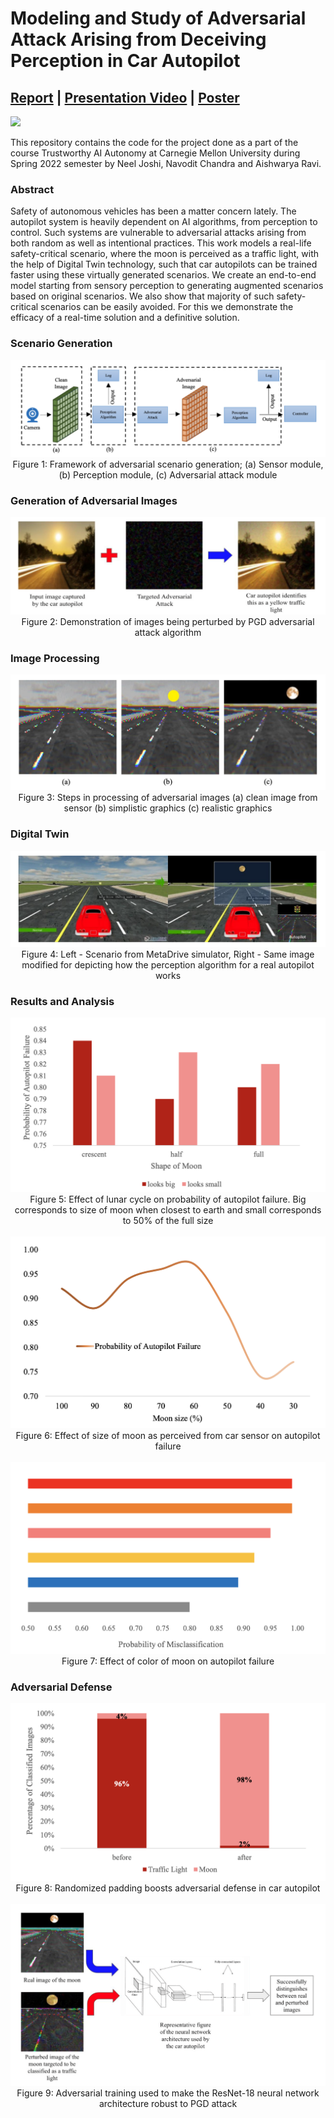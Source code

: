 # Modeling and Study of Adversarial Attack Arising from Deceiving Perception in Car Autopilot

## [Report](https://drive.google.com/file/d/1oDLT-tGFP5JlN1V_EiNY9McwMdqJnAYp/view) | [Presentation Video](https://drive.google.com/file/d/1N5V5YexH3902M-3knspH_3AY7XIzYLH6/view?usp=sharing) | [Poster](https://drive.google.com/file/d/1oSgPL7so0WGtu6o-KZZhvHtjLGk7Jyvf/view)

<img src="figures/demo.gif">

This repository contains the code for the project done as a part of the course Trustworthy AI Autonomy at Carnegie Mellon University during Spring 2022 semester by Neel Joshi, Navodit Chandra and Aishwarya Ravi.

### Abstract
Safety of autonomous vehicles has been a matter concern lately. The autopilot system is heavily dependent on AI algorithms, from perception to control. Such systems are vulnerable to adversarial attacks arising from both random as well as intentional practices. This work models a real-life safety-critical scenario, where the moon is perceived as a traffic light, with the help of Digital Twin technology, such that car autopilots can be trained faster using these virtually generated scenarios. We create an end-to-end model starting from sensory perception to generating augmented scenarios based on original scenarios. We also show that majority of such safety-critical scenarios can be easily avoided. For this we demonstrate the efficacy of a real-time solution and a definitive solution.

### Scenario Generation
<p align="center">
  <img src="figures/pipeline.png">
  Figure 1: Framework of adversarial scenario generation; (a) Sensor module, (b) Perception module, (c) Adversarial attack module
</p>

### Generation of Adversarial Images
<p align="center">
  <img src="figures/pgd_attack.png">
  Figure 2: Demonstration of images being perturbed by PGD adversarial attack algorithm
</p>

### Image Processing
<p align="center">
  <img src="figures/image_processing.png">
  Figure 3: Steps in processing of adversarial images (a) clean image from sensor (b) simplistic graphics (c) realistic graphics
</p>


### Digital Twin
<p align="center">
  <img src="figures/digital_twin.png">
  Figure 4: Left - Scenario from MetaDrive simulator, Right - Same image modified for depicting how the perception algorithm for a real autopilot works
</p>

### Results and Analysis
<p align="center">
  <img src="figures/lunar_cycle.png">
  Figure 5: Effect of lunar cycle on probability of autopilot failure. Big corresponds to size of moon when closest to earth and small corresponds to 50% of the full size<br/><br/>

  <img src="figures/size_of_moon.png">
  Figure 6: Effect of size of moon as perceived from car sensor on autopilot failure<br/><br/>

  <img src="figures/color_of_moon.png">
  Figure 7: Effect of color of moon on autopilot failure
</p>

### Adversarial Defense
<p align="center">
  <img src="figures/randomized_padding.png">
  Figure 8: Randomized padding boosts adversarial defense in car autopilot<br /><br/>


  <img src="figures/adversarial_training.png">
  Figure 9: Adversarial training used to make the ResNet-18 neural network architecture robust to PGD attack
</p>
